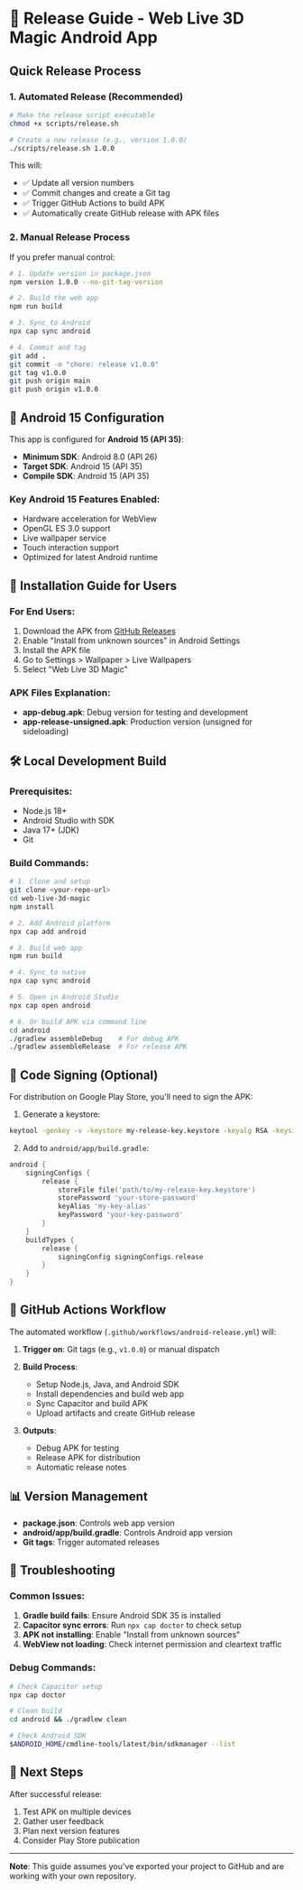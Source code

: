 # 🚀 Release Guide - Web Live 3D Magic Android App

## Quick Release Process

### 1. Automated Release (Recommended)

```bash
# Make the release script executable
chmod +x scripts/release.sh

# Create a new release (e.g., version 1.0.0)
./scripts/release.sh 1.0.0
```

This will:
- ✅ Update all version numbers
- ✅ Commit changes and create a Git tag
- ✅ Trigger GitHub Actions to build APK
- ✅ Automatically create GitHub release with APK files

### 2. Manual Release Process

If you prefer manual control:

```bash
# 1. Update version in package.json
npm version 1.0.0 --no-git-tag-version

# 2. Build the web app
npm run build

# 3. Sync to Android
npx cap sync android

# 4. Commit and tag
git add .
git commit -m "chore: release v1.0.0"
git tag v1.0.0
git push origin main
git push origin v1.0.0
```

## 🔧 Android 15 Configuration

This app is configured for **Android 15 (API 35)**:

- **Minimum SDK**: Android 8.0 (API 26)
- **Target SDK**: Android 15 (API 35)
- **Compile SDK**: Android 15 (API 35)

### Key Android 15 Features Enabled:
- Hardware acceleration for WebView
- OpenGL ES 3.0 support
- Live wallpaper service
- Touch interaction support
- Optimized for latest Android runtime

## 📱 Installation Guide for Users

### For End Users:
1. Download the APK from [GitHub Releases](../../releases)
2. Enable "Install from unknown sources" in Android Settings
3. Install the APK file
4. Go to Settings > Wallpaper > Live Wallpapers
5. Select "Web Live 3D Magic"

### APK Files Explanation:
- **app-debug.apk**: Debug version for testing and development
- **app-release-unsigned.apk**: Production version (unsigned for sideloading)

## 🛠️ Local Development Build

### Prerequisites:
- Node.js 18+
- Android Studio with SDK
- Java 17+ (JDK)
- Git

### Build Commands:
```bash
# 1. Clone and setup
git clone <your-repo-url>
cd web-live-3d-magic
npm install

# 2. Add Android platform
npx cap add android

# 3. Build web app
npm run build

# 4. Sync to native
npx cap sync android

# 5. Open in Android Studio
npx cap open android

# 6. Or build APK via command line
cd android
./gradlew assembleDebug    # For debug APK
./gradlew assembleRelease  # For release APK
```

## 🔐 Code Signing (Optional)

For distribution on Google Play Store, you'll need to sign the APK:

1. Generate a keystore:
```bash
keytool -genkey -v -keystore my-release-key.keystore -keyalg RSA -keysize 2048 -validity 10000 -alias my-key-alias
```

2. Add to `android/app/build.gradle`:
```gradle
android {
    signingConfigs {
        release {
            storeFile file('path/to/my-release-key.keystore')
            storePassword 'your-store-password'
            keyAlias 'my-key-alias'
            keyPassword 'your-key-password'
        }
    }
    buildTypes {
        release {
            signingConfig signingConfigs.release
        }
    }
}
```

## 🔄 GitHub Actions Workflow

The automated workflow (`.github/workflows/android-release.yml`) will:

1. **Trigger on**: Git tags (e.g., `v1.0.0`) or manual dispatch
2. **Build Process**:
   - Setup Node.js, Java, and Android SDK
   - Install dependencies and build web app
   - Sync Capacitor and build APK
   - Upload artifacts and create GitHub release

3. **Outputs**:
   - Debug APK for testing
   - Release APK for distribution
   - Automatic release notes

## 📊 Version Management

- **package.json**: Controls web app version
- **android/app/build.gradle**: Controls Android app version
- **Git tags**: Trigger automated releases

## 🐛 Troubleshooting

### Common Issues:

1. **Gradle build fails**: Ensure Android SDK 35 is installed
2. **Capacitor sync errors**: Run `npx cap doctor` to check setup
3. **APK not installing**: Enable "Install from unknown sources"
4. **WebView not loading**: Check internet permission and cleartext traffic

### Debug Commands:
```bash
# Check Capacitor setup
npx cap doctor

# Clean build
cd android && ./gradlew clean

# Check Android SDK
$ANDROID_HOME/cmdline-tools/latest/bin/sdkmanager --list
```

## 🚀 Next Steps

After successful release:
1. Test APK on multiple devices
2. Gather user feedback
3. Plan next version features
4. Consider Play Store publication

---

**Note**: This guide assumes you've exported your project to GitHub and are working with your own repository.